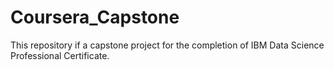 # Coursera_Capstone
This repository if a capstone project for the completion of IBM Data Science Professional Certificate.
